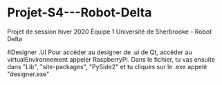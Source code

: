 # Projet-S4---Robot-Delta
Projet de session hiver 2020 Équipe 1 Université de Sherbrooke - Robot Delta


#Designer .UI
Pour accéder au designer de .ui de Qt, accéder au virtualEnvironnement appeler RaspberryPi.
Dans le fichier, tu vas ensuite dans "Lib", "site-packages", "PySide2"
et tu cliques sur le .exe appelé "designer.exe"